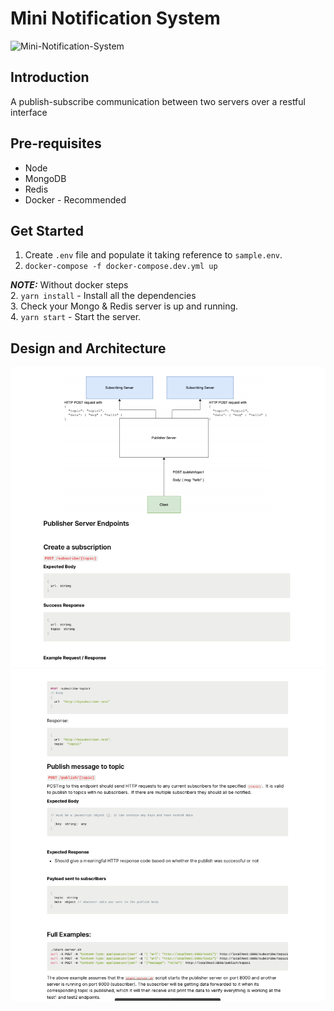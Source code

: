 # **Mini Notification System**

<img src="https://socialify.git.ci/sirmeeLynx/Mini-Notification-System/image?description=1&font=KoHo&issues=1&language=1&owner=1&stargazers=1&theme=Dark" alt="Mini-Notification-System" width="640" height="320" />

## Introduction
A publish-subscribe communication between two servers over a restful interface

## Pre-requisites

* Node
* MongoDB
* Redis
* Docker - Recommended

## Get Started

1. Create `.env` file and populate it taking reference to `sample.env`.
2. `docker-compose -f docker-compose.dev.yml up` 

***NOTE:*** Without docker steps  
2. `yarn install` - Install all the dependencies  
3. Check your Mongo & Redis server is up and running.  
4. `yarn start` - Start the server.  


## Design and Architecture
![Docs page 1](https://github.com/sirmeeLynx/Mini-Notification-System/blob/main/images/docs.PNG?raw=true)
![Docs page 2](https://github.com/sirmeeLynx/Mini-Notification-System/blob/main/images/docs2.PNG?raw=true)